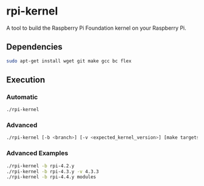 # rpi-kernel

A tool to build the Raspberry Pi Foundation kernel on your Raspberry Pi.

## Dependencies

```bash
sudo apt-get install wget git make gcc bc flex
```

## Execution

### Automatic

```bash
./rpi-kernel
```

### Advanced

```bash
./rpi-kernel [-b <branch>] [-v <expected_kernel_version>] [make targets]
```

### Advanced Examples

```bash
./rpi-kernel -b rpi-4.2.y
./rpi-kernel -b rpi-4.3.y -v 4.3.3
./rpi-kernel -b rpi-4.4.y modules
```
